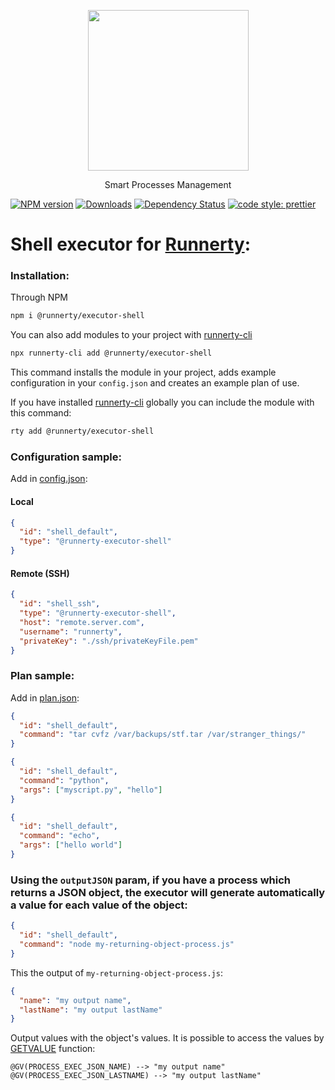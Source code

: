 <p align="center">
  <a href="http://runnerty.io">
    <img height="257" src="https://runnerty.io/assets/header/logo-stroked.png">
  </a>
  <p align="center">Smart Processes Management</p>
</p>

[![NPM version][npm-image]][npm-url] [![Downloads][downloads-image]][npm-url] [![Dependency Status][david-badge]][david-badge-url]
<a href="#badge">
<img alt="code style: prettier" src="https://img.shields.io/badge/code_style-prettier-ff69b4.svg">
</a>

# Shell executor for [Runnerty]:

### Installation:

Through NPM

```bash
npm i @runnerty/executor-shell
```

You can also add modules to your project with [runnerty-cli]

```bash
npx runnerty-cli add @runnerty/executor-shell
```

This command installs the module in your project, adds example configuration in your `config.json` and creates an example plan of use.

If you have installed [runnerty-cli] globally you can include the module with this command:

```bash
rty add @runnerty/executor-shell
```

### Configuration sample:

Add in [config.json]:

#### Local

```json
{
  "id": "shell_default",
  "type": "@runnerty-executor-shell"
}
```

#### Remote (SSH)

```json
{
  "id": "shell_ssh",
  "type": "@runnerty-executor-shell",
  "host": "remote.server.com",
  "username": "runnerty",
  "privateKey": "./ssh/privateKeyFile.pem"
}
```

### Plan sample:

Add in [plan.json]:

```json
{
  "id": "shell_default",
  "command": "tar cvfz /var/backups/stf.tar /var/stranger_things/"
}
```

```json
{
  "id": "shell_default",
  "command": "python",
  "args": ["myscript.py", "hello"]
}
```

```json
{
  "id": "shell_default",
  "command": "echo",
  "args": ["hello world"]
}
```

### Using the `outputJSON` param, if you have a process which returns a JSON object, the executor will generate automatically a value for each value of the object:

```json
{
  "id": "shell_default",
  "command": "node my-returning-object-process.js"
}
```

This the output of `my-returning-object-process.js`:

```json
{
  "name": "my output name",
  "lastName": "my output lastName"
}
```

Output values with the object's values.
It is possible to access the values by [GETVALUE] function:

```
@GV(PROCESS_EXEC_JSON_NAME) --> "my output name"
@GV(PROCESS_EXEC_JSON_LASTNAME) --> "my output lastName"
```

[runnerty]: http://www.runnerty.io
[downloads-image]: https://img.shields.io/npm/dm/@runnerty/executor-shell.svg
[npm-url]: https://www.npmjs.com/package/@runnerty/executor-shell
[npm-image]: https://img.shields.io/npm/v/@runnerty/executor-shell.svg
[david-badge]: https://david-dm.org/runnerty/executor-shell.svg
[david-badge-url]: https://david-dm.org/runnerty/executor-shell
[getvalue]: http://docs.runnerty.io/functions/
[config.json]: http://docs.runnerty.io/config/
[plan.json]: http://docs.runnerty.io/plan/
[runnerty-cli]: https://www.npmjs.com/package/runnerty-cli
